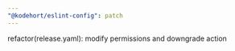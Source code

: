```yaml
---
"@kodehort/eslint-config": patch
---
```


refactor(release.yaml): modify permissions and downgrade action

